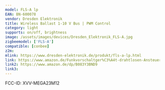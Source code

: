 ```yaml
---
model: FLS-A lp
EAN: BN-600078
vendor: Dresden Elektronik
title: Wireless Ballast 1-10 V Bus | PWM Control
category: light
supports: on/off, brightness
image: /assets/images/devices/Dresden_Elektronik_FLS-A.jpg
zigbeemodel: ['FLS-A']
compatible: [conbee]
z2m: 
mlink: https://www.dresden-elektronik.de/produkt/fls-a-lp.html
link: https://www.amazon.de/Funkvorschaltger%C3%A4t-drahtlosen-Ansteuerung-PWM-dimmbaren-Netzteilen/dp/B01LF8W6GG
link2: https://www.amazon.de/dp/B083Y3BND9
link3: 
---
```

FCC-ID: XVV-MEGA23M12